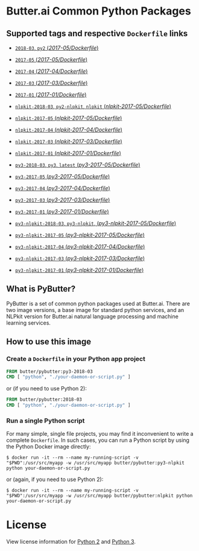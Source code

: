 Butter.ai Common Python Packages
================================

## Supported tags and respective `Dockerfile` links

-	[`2018-03`, `py2` (*2017-05/Dockerfile*)](https://github.com/butter/docker-pybutter/blob/af9a038df142f2f55910f78c84d5faed5ceeabd6/py2/2017-05/python/Dockerfile)
-	[`2017-05` (*2017-05/Dockerfile*)](https://github.com/butter/docker-pybutter/blob/0ce7761d11e8f27a858cea855bd02ca478b61c9b/py2/2017-05/python/Dockerfile)
-	[`2017-04` (*2017-04/Dockerfile*)](https://github.com/butter/docker-pybutter/blob/021b54a67ef2945e274d305f9c245dac5f142442/py2/2017-04/python/Dockerfile)
-	[`2017-03` (*2017-03/Dockerfile*)](https://github.com/butter/docker-pybutter/blob/4e9990a6a6fa921e9baae02b738ec84b639aec7c/py2/2017-03/python/Dockerfile)
-	[`2017-01` (*2017-01/Dockerfile*)](https://github.com/butter/docker-pybutter/blob/5f733bacdea7a89783aea7d64da06135d85f85b1/py2/2017-01/python/Dockerfile)

-	[`nlpkit-2018-03`, `py2-nlpkit`, `nlpkit` (*nlpkit-2017-05/Dockerfile*)](https://github.com/butter/docker-pybutter/blob/af9a038df142f2f55910f78c84d5faed5ceeabd6/py2/2017-05/nlpkit/Dockerfile)
-	[`nlpkit-2017-05` (*nlpkit-2017-05/Dockerfile*)](https://github.com/butter/docker-pybutter/blob/0ce7761d11e8f27a858cea855bd02ca478b61c9b/py2/2017-05/nlpkit/Dockerfile)
-	[`nlpkit-2017-04` (*nlpkit-2017-04/Dockerfile*)](https://github.com/butter/docker-pybutter/blob/021b54a67ef2945e274d305f9c245dac5f142442/py2/2017-04/nlpkit/Dockerfile)
-	[`nlpkit-2017-03` (*nlpkit-2017-03/Dockerfile*)](https://github.com/butter/docker-pybutter/blob/4e9990a6a6fa921e9baae02b738ec84b639aec7c/py2/2017-03/nlpkit/Dockerfile)
-	[`nlpkit-2017-01` (*nlpkit-2017-01/Dockerfile*)](https://github.com/butter/docker-pybutter/blob/bacd44bfc020768e7d3efef7b712c8b264610166/py2/2017-01/nlpkit/Dockerfile)

-	[`py3-2018-03`, `py3`, `latest` (*py3-2017-05/Dockerfile*)](https://github.com/butter/docker-pybutter/blob/af9a038df142f2f55910f78c84d5faed5ceeabd6/py3/2017-05/python/Dockerfile)
-	[`py3-2017-05` (*py3-2017-05/Dockerfile*)](https://github.com/butter/docker-pybutter/blob/0ce7761d11e8f27a858cea855bd02ca478b61c9b/py3/2017-05/python/Dockerfile)
-	[`py3-2017-04` (*py3-2017-04/Dockerfile*)](https://github.com/butter/docker-pybutter/blob/021b54a67ef2945e274d305f9c245dac5f142442/py3/2017-04/python/Dockerfile)
-	[`py3-2017-03` (*py3-2017-03/Dockerfile*)](https://github.com/butter/docker-pybutter/blob/4e9990a6a6fa921e9baae02b738ec84b639aec7c/py3/2017-03/python/Dockerfile)
-	[`py3-2017-01` (*py3-2017-01/Dockerfile*)](https://github.com/butter/docker-pybutter/blob/5f733bacdea7a89783aea7d64da06135d85f85b1/py3/2017-01/python/Dockerfile)

-	[`py3-nlpkit-2018-03`, `py3-nlpkit`, (*py3-nlpkit-2017-05/Dockerfile*)](https://github.com/butter/docker-pybutter/blob/0ce7761d11e8f27af9a038df142f2f55910f78c84d5faed5ceeabd6/py3/2017-05/nlpkit/Dockerfile)
-	[`py3-nlpkit-2017-05` (*py3-nlpkit-2017-05/Dockerfile*)](https://github.com/butter/docker-pybutter/blob/0ce7761d11e8f27a858cea855bd02ca478b61c9b/py3/2017-05/nlpkit/Dockerfile)
-	[`py3-nlpkit-2017-04` (*py3-nlpkit-2017-04/Dockerfile*)](https://github.com/butter/docker-pybutter/blob/021b54a67ef2945e274d305f9c245dac5f142442/py3/2017-04/nlpkit/Dockerfile)
-	[`py3-nlpkit-2017-03` (*py3-nlpkit-2017-03/Dockerfile*)](https://github.com/butter/docker-pybutter/blob/4e9990a6a6fa921e9baae02b738ec84b639aec7c/py3/2017-03/nlpkit/Dockerfile)
-	[`py3-nlpkit-2017-01` (*py3-nlpkit-2017-01/Dockerfile*)](https://github.com/butter/docker-pybutter/blob/2bd15138b0a905cd695751d55a37ca34ffa43365/py3/2017-01/nlpkit/Dockerfile)

## What is PyButter?

PyButter is a set of common python packages used at Butter.ai. There are two
image versions, a base image for standard python services, and an NLPkit version
for Butter.ai natural language processing and machine learning services.

## How to use this image

### Create a `Dockerfile` in your Python app project

```dockerfile
FROM butter/pybutter:py3-2018-03
CMD [ "python", "./your-daemon-or-script.py" ]
```

or (if you need to use Python 2):

```dockerfile
FROM butter/pybutter:2018-03
CMD [ "python", "./your-daemon-or-script.py" ]
```

### Run a single Python script

For many simple, single file projects, you may find it inconvenient to write a complete `Dockerfile`. In such cases, you can run a Python script by using the Python Docker image directly:

```console
$ docker run -it --rm --name my-running-script -v "$PWD":/usr/src/myapp -w /usr/src/myapp butter/pybutter:py3-nlpkit python your-daemon-or-script.py
```

or (again, if you need to use Python 2):

```console
$ docker run -it --rm --name my-running-script -v "$PWD":/usr/src/myapp -w /usr/src/myapp butter/pybutter:nlpkit python your-daemon-or-script.py
```

# License

View license information for [Python 2](https://docs.python.org/2/license.html) and [Python 3](https://docs.python.org/3/license.html).

